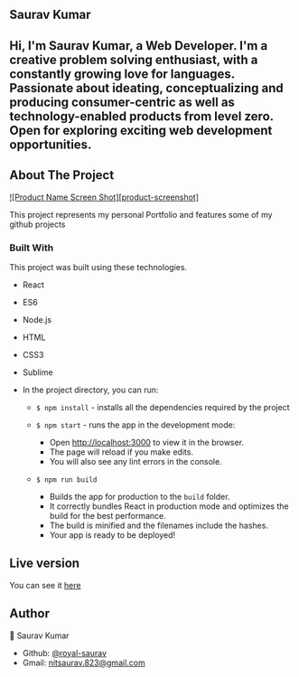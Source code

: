 ## Saurav Kumar

## Hi, I'm Saurav Kumar, a Web Developer. I'm a creative problem solving enthusiast, with a constantly growing love for languages. Passionate about ideating, conceptualizing and producing consumer-centric as well as technology-enabled products from level zero. Open for exploring exciting web development opportunities.

<!-- ABOUT THE PROJECT -->
## About The Project

[![Product Name Screen Shot][product-screenshot]](https://royal-Saurav.github.io/saurav-portfolio/)

This project represents my personal Portfolio and features some of my github projects

### Built With
This project was built using these technologies.
* React
* ES6
* Node.js
* HTML
* CSS3
* Sublime



* In the project directory, you can run:

  - `$ npm install` - installs all the dependencies required by the project

  - `$ npm start` - runs the app in the development mode:
    - Open [http://localhost:3000](http://localhost:3000) to view it in the browser.
    - The page will reload if you make edits.
    - You will also see any lint errors in the console.

  - `$ npm run build`
    - Builds the app for production to the `build` folder.
    - It correctly bundles React in production mode and optimizes the build for the best performance.
    - The build is minified and the filenames include the hashes.
    - Your app is ready to be deployed!


<!-- LIVE VERSION -->
## Live version

You can see it [here](https://royal-saurav.github.io/saurav-portfolio/)

<!-- CONTACT -->
## Author
👤 Saurav Kumar

- Github: [@royal-saurav](https://github.com/royal-saurav)
- Gmail: nitsaurav.823@gmail.com

